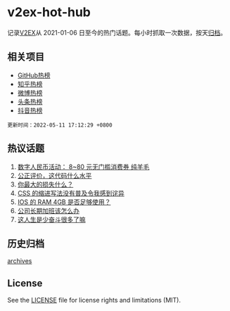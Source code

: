 # v2ex-hot-hub

 记录[V2EX](https://www.v2ex.com/)从 2021-01-06 日至今的热门话题。每小时抓取一次数据，按天[归档](archives)。
 
 ## 相关项目

- [GitHub热榜](https://github.com/lonnyzhang423/github-hot-hub)
- [知乎热榜](https://github.com/lonnyzhang423/zhihu-hot-hub)
- [微博热榜](https://github.com/lonnyzhang423/weibo-hot-hub)
- [头条热榜](https://github.com/lonnyzhang423/toutiao-hot-hub)
- [抖音热榜](https://github.com/lonnyzhang423/douyin-hot-hub)


 `更新时间：2022-05-11 17:12:29 +0800`

## 热议话题

1. [数字人民币活动： 8~80 元无门槛消费券 纯羊毛](https://www.v2ex.com/t/852061)
1. [公正评价，这代码什么水平](https://www.v2ex.com/t/852125)
1. [你最大的损失什么？](https://www.v2ex.com/t/852031)
1. [CSS 的缩进写法没有普及令我感到诧异](https://www.v2ex.com/t/852098)
1. [IOS 的 RAM 4GB 是否足够使用？](https://www.v2ex.com/t/852189)
1. [公司长期加班该怎么办](https://www.v2ex.com/t/852120)
1. [这人生是少奋斗很多了嘛](https://www.v2ex.com/t/852183)

## 历史归档

[archives](archives)

## License

See the [LICENSE](LICENSE) file for license rights and limitations (MIT).
